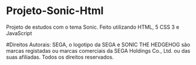 # Projeto-Sonic-Html
Projeto de estudos com o tema Sonic. Feito utilizando HTML, 5  CSS 3 e JavaScript

#Direitos Autorais:
SEGA, o logotipo da SEGA e SONIC THE HEDGEHOG são marcas registadas ou marcas comerciais da SEGA Holdings Co., Ltd. ou das suas afiliadas. Todos os direitos reservados.
